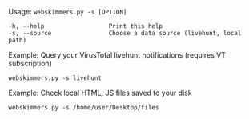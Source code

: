 Usage:
    ```webskimmers.py -s [OPTION]```

    -h, --help                  Print this help
    -s, --source                Choose a data source (livehunt, local path)

Example: Query your VirusTotal livehunt notifications (requires VT subscription)
 
 ```webskimmers.py -s livehunt```

Example: Check local HTML, JS files saved to your disk

```webskimmers.py -s /home/user/Desktop/files```
